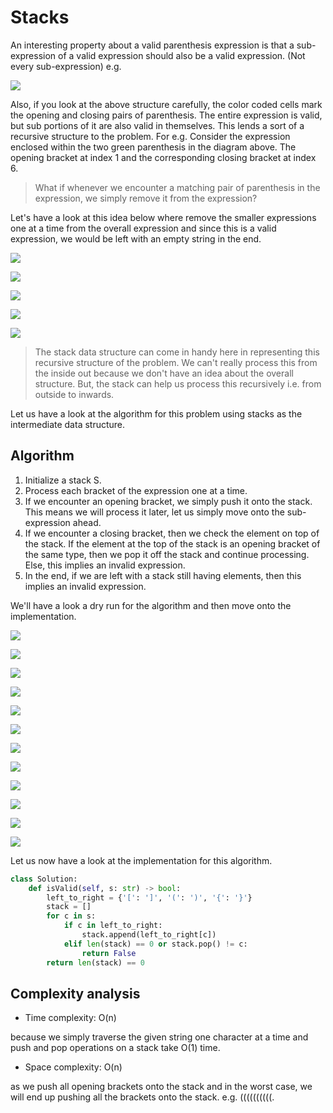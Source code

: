 # Stacks

An interesting property about a valid parenthesis expression is that a sub-expression of a valid expression should also be a valid expression. (Not every sub-expression) e.g.

![](1.png)

Also, if you look at the above structure carefully, the color coded cells mark the opening and closing pairs of parenthesis. The entire expression is valid, but sub portions of it are also valid in themselves. This lends a sort of a recursive structure to the problem. For e.g. Consider the expression enclosed within the two green parenthesis in the diagram above. The opening bracket at index 1 and the corresponding closing bracket at index 6.

> What if whenever we encounter a matching pair of parenthesis in the expression, we simply remove it from the expression?

Let's have a look at this idea below where remove the smaller expressions one at a time from the overall expression and since this is a valid expression, we would be left with an empty string in the end.

![](2.png)

![](3.png)

![](4.png)

![](5.png)

![](6.png)

> The stack data structure can come in handy here in representing this recursive structure of the problem. We can't really process this from the inside out because we don't have an idea about the overall structure. But, the stack can help us process this recursively i.e. from outside to inwards.

Let us have a look at the algorithm for this problem using stacks as the intermediate data structure.

## Algorithm

1. Initialize a stack S.
2. Process each bracket of the expression one at a time.
3. If we encounter an opening bracket, we simply push it onto the stack. This means we will process it later, let us simply move onto the sub-expression ahead.
4. If we encounter a closing bracket, then we check the element on top of the stack. If the element at the top of the stack is an opening bracket of the same type, then we pop it off the stack and continue processing. Else, this implies an invalid expression.
5. In the end, if we are left with a stack still having elements, then this implies an invalid expression.

We'll have a look a dry run for the algorithm and then move onto the implementation.

![](7.png)

![](8.png)

![](9.png)

![](10.png)

![](11.png)

![](12.png)

![](13.png)

![](14.png)

![](15.png)

![](16.png)

![](17.png)

![](18.png)

Let us now have a look at the implementation for this algorithm.

```python
class Solution:
    def isValid(self, s: str) -> bool:
        left_to_right = {'[': ']', '(': ')', '{': '}'}
        stack = []
        for c in s:
            if c in left_to_right:
                stack.append(left_to_right[c])
            elif len(stack) == 0 or stack.pop() != c:
                return False
        return len(stack) == 0
```

## Complexity analysis

* Time complexity: O(n)

because we simply traverse the given string one character at a time and push and pop operations on a stack take O(1) time.

* Space complexity: O(n)

as we push all opening brackets onto the stack and in the worst case, we will end up pushing all the brackets onto the stack. e.g. ((((((((((.
